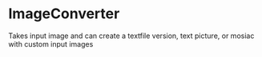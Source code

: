 # ImageConverter
 Takes input image and can create a textfile version, text picture, or mosiac with custom input images
